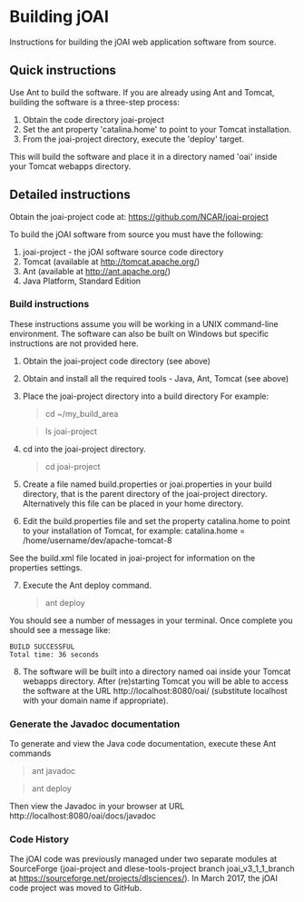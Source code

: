 
# Building jOAI

Instructions for building the jOAI web application software from source.

Quick instructions
--------------------------------------------

Use Ant to build the software. If you are already using Ant
and Tomcat, building the software is a three-step process:
1. Obtain the code directory joai-project
2. Set the ant property 'catalina.home' to point to your Tomcat installation.
3. From the joai-project directory, execute the 'deploy' target.

This will build the software and place it in a directory named 'oai'
inside your Tomcat webapps directory.


Detailed instructions
--------------------------------------------

Obtain the joai-project code at:
https://github.com/NCAR/joai-project


To build the jOAI software from source you must have the following:

1. joai-project - the jOAI software source code directory
3. Tomcat (available at http://tomcat.apache.org/)
4. Ant (available at http://ant.apache.org/)
5. Java Platform, Standard Edition


### Build instructions

These instructions assume you will be working in a UNIX command-line environment.
The software can also be built on Windows but specific instructions are not
provided here.

1. Obtain the joai-project code directory (see above)

2. Obtain and install all the required tools - Java, Ant, Tomcat (see above)

3. Place the joai-project directory into a build directory
For example:

    > cd ~/my_build_area
    
    > ls joai-project

4. cd into the joai-project directory.
    > cd joai-project

5. Create a file named build.properties or joai.properties in your build directory,
that is the parent directory of the joai-project directory. Alternatively this file
can be placed in your home directory.

6. Edit the build.properties file and set the property catalina.home to
point to your installation of Tomcat, for example:
catalina.home = /home/username/dev/apache-tomcat-8

See the build.xml file located in joai-project for information on the
properties settings.

7. Execute the Ant deploy command.
    > ant deploy
   
You should see a number of messages in your terminal. Once complete
you should see a message like:
    
    BUILD SUCCESSFUL
    Total time: 36 seconds

8. The software will be built into a directory named oai inside your
Tomcat webapps directory. After (re)starting Tomcat you will be able to
access the software at the URL http://localhost:8080/oai/
(substitute localhost with your domain name if appropriate).

### Generate the Javadoc documentation

To generate and view the Java code documentation, execute these Ant 
commands

> ant javadoc

> ant deploy 

Then view the Javadoc in your browser at URL http://localhost:8080/oai/docs/javadoc

### Code History

The jOAI code was previously managed under two separate modules at SourceForge
(joai-project and dlese-tools-project branch joai_v3_1_1_branch at
https://sourceforge.net/projects/dlsciences/).
In March 2017, the jOAI code project was moved to GitHub.
